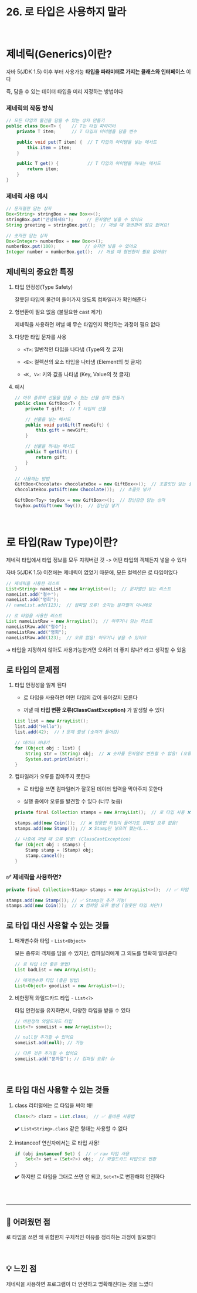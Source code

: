 # 26. 로 타입은 사용하지 말라

<br>

# 제네릭(Generics)이란?

자바 5(JDK 1.5) 이후 부터 사용가능 **타입을 파라미터로 가지는 클래스와 인터페이스** 이다

즉, 담을 수 있는 데이터 타입을 미리 지정하는 방법이다

### 제네릭의 작동 방식

```java
// 모든 타입의 물건을 담을 수 있는 상자 만들기
public class Box<T> {    // T는 타입 파라미터
    private T item;      // T 타입의 아이템을 담을 변수

    public void put(T item) {  // T 타입의 아이템을 넣는 메서드
        this.item = item;
    }

    public T get() {           // T 타입의 아이템을 꺼내는 메서드
        return item;
    }
}
```

### 제네릭 사용 예시

```java
// 문자열만 담는 상자
Box<String> stringBox = new Box<>();
stringBox.put("안녕하세요");     // 문자열만 넣을 수 있어요
String greeting = stringBox.get();  // 꺼낼 때 형변환이 필요 없어요!

// 숫자만 담는 상자
Box<Integer> numberBox = new Box<>();
numberBox.put(100);           // 숫자만 넣을 수 있어요
Integer number = numberBox.get();  // 꺼낼 때 형변환이 필요 없어요!
```

## 제네릭의 중요한 특징

1. 타입 안정성(Type Safety)

   잘못된 타입의 물건이 들어가지 않도록 컴파일러가 확인해준다

2. 형변환이 필요 없음 (불필요한 cast 제거)

   제네릭을 사용하면 꺼낼 때 무슨 타입인지 확인하는 과정이 필요 없다

3. 다양한 타입 문자를 사용

   - `<T>`: 일반적인 타입을 나타냄 (Type의 첫 글자)

   - `<E>`: 컬렉션의 요소 타입을 나타냄 (Element의 첫 글자)

   - `<K, V>`: 키와 값을 나타냄 (Key, Value의 첫 글자)

4. 예시

   ```java
   // 아무 종류의 선물을 담을 수 있는 선물 상자 만들기
   public class GiftBox<T> {
       private T gift;  // T 타입의 선물

       // 선물을 넣는 메서드
       public void putGift(T newGift) {
           this.gift = newGift;
       }

       // 선물을 꺼내는 메서드
       public T getGift() {
           return gift;
       }
   }

   // 사용하는 방법
   GiftBox<Chocolate> chocolateBox = new GiftBox<>();  // 초콜릿만 담는 상자
   chocolateBox.putGift(new Chocolate());  // 초콜릿 넣기

   GiftBox<Toy> toyBox = new GiftBox<>();  // 장난감만 담는 상자
   toyBox.putGift(new Toy());  // 장난감 넣기
   ```

<br>

# 로 타입(Raw Type)이란?

제네릭 타입에서 타입 정보를 모두 지워버린 것 -> 어떤 타입의 객체든지 넣을 수 있다

자바 5(JDK 1.5) 이전에는 제네릭이 없었기 때문에, 모든 컬렉션은 로 타입이었다

```java
// 제네릭을 사용한 리스트
List<String> nameList = new ArrayList<>();  // 문자열만 담는 리스트
nameList.add("철수");
nameList.add("영희");
// nameList.add(123);  // 컴파일 오류! 숫자는 문자열이 아니에요

// 로 타입을 사용한 리스트
List nameListRaw = new ArrayList();  // 아무거나 담는 리스트
nameListRaw.add("철수");
nameListRaw.add("영희");
nameListRaw.add(123);  // 오류 없음! 아무거나 넣을 수 있어요
```

➔ 타입을 지정하지 않아도 사용가능한거면 오히려 더 좋지 않나? 라고 생각할 수 있음

## 로 타입의 문제점

1. 타입 안정성을 잃게 된다

   - 로 타입을 사용하면 어떤 타입의 값이 들어갈지 모른다

   - 꺼낼 때 **타입 변환 오류(ClassCastException)** 가 발생할 수 있다

   ```java
   List list = new ArrayList();
   list.add("Hello");
   list.add(42);  // ❗ 문제 발생 (숫자가 들어감)

   // 데이터 꺼내기
   for (Object obj : list) {
       String str = (String) obj;  // ❌ 숫자를 문자열로 변환할 수 없음! (오류 발생)
       System.out.println(str);
   }
   ```

2. 컴파일러가 오류를 잡아주지 못한다

   - 로 타입을 쓰면 컴파일러가 잘못된 데이터 입력을 막아주지 못한다

   - 실행 중에야 오류를 발견할 수 있다 (너무 늦음)

   ```java
   private final Collection stamps = new ArrayList();  // 로 타입 사용 ❌

   stamps.add(new Coin());  // ❌ 엉뚱한 타입이 들어가도 컴파일 오류 없음!
   stamps.add(new Stamp()); // ❌ Stamp만 넣으려 했는데...

   // 나중에 꺼낼 때 오류 발생! (ClassCastException)
   for (Object obj : stamps) {
       Stamp stamp = (Stamp) obj;
       stamp.cancel();
   }
   ```

### ✅ 제네릭을 사용하면?

```java
private final Collection<Stamp> stamps = new ArrayList<>();  // ✅ 타입 명확하게 지정!

stamps.add(new Stamp()); // ✅ Stamp만 추가 가능!
stamps.add(new Coin());  // ❌ 컴파일 오류 발생 (잘못된 타입 차단!)
```

## 로 타입 대신 사용할 수 있는 것들

1. 매개변수화 타입 - `List<Object>`

   모든 종류의 객체를 담을 수 있지만, 컴파일러에게 그 의도를 명확히 알려준다

   ```java
   // 로 타입 (안 좋은 방법)
   List badList = new ArrayList();

   // 매개변수화 타입 (좋은 방법)
   List<Object> goodList = new ArrayList<>();

   ```

2. 비한정적 와일드카드 타입 - `List<?>`

   타입 안전성을 유지하면서, 다양한 타입을 받을 수 있다

   ```java
   // 비한정적 와일드카드 타입
   List<?> someList = new ArrayList<>();

   // null만 추가할 수 있어요
   someList.add(null); // 가능

   // 다른 것은 추가할 수 없어요
   someList.add("문자열"); // 컴파일 오류! 👍
   ```

<br>

## 로 타입 대신 사용할 수 있는 것들

1. class 리터럴에는 로 타입을 써야 해!

   ```java
   Class<?> clazz = List.class;  // ✅ 올바른 사용법
   ```

   ✔️ `List<String>.class` 같은 형태는 사용할 수 없다

2. instanceof 연산자에서는 로 타입 사용!
   ```java
   if (obj instanceof Set) {  // ✅ raw 타입 사용
       Set<?> set = (Set<?>) obj;  // 와일드카드 타입으로 변환
   }
   ```
   ✔️ 하지만 로 타입을 그대로 쓰면 안 되고, `Set<?>`로 변환해야 안전하다

<br>
<br>

---

## 🧩 어려웠던 점

로 타입을 쓰면 왜 위험한지 구체적인 이유를 정리하는 과정이 필요했다

<br>

## 💡 느낀 점

제네릭을 사용하면 프로그램이 더 안전하고 명확해진다는 것을 느꼈다
